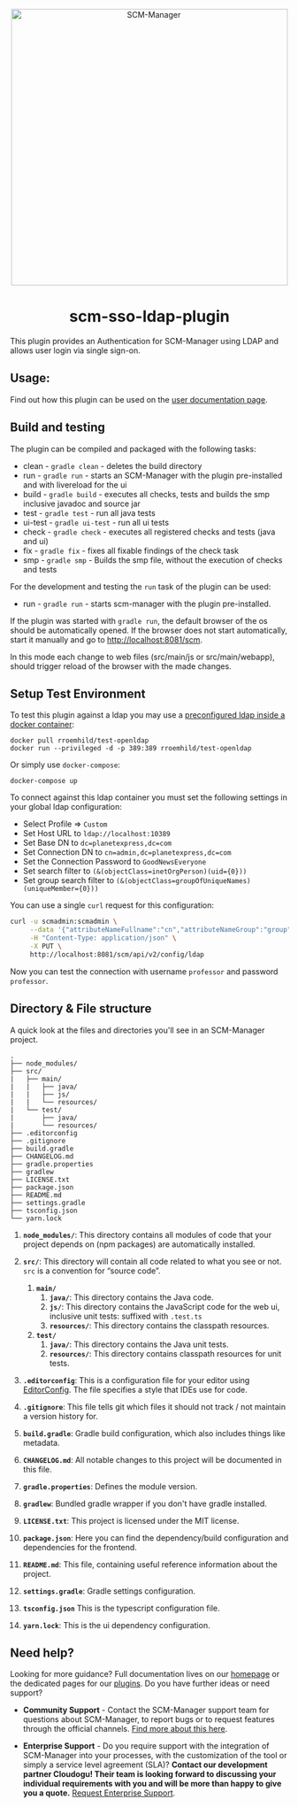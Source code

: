 <p align="center">
  <a href="https://www.scm-manager.org/">
    <img alt="SCM-Manager" src="https://download.scm-manager.org/images/logo/scm-manager_logo.png" width="500" />
  </a>
</p>
<h1 align="center">
  scm-sso-ldap-plugin
</h1>

This plugin provides an Authentication for SCM-Manager using LDAP and allows user login via single sign-on.

## Usage:

Find out how this plugin can be used on the [user documentation page](https://scm-manager.org/plugins/scm-ldap-plugin/docs).

## Build and testing

The plugin can be compiled and packaged with the following tasks:

* clean - `gradle clean` - deletes the build directory
* run - `gradle run` - starts an SCM-Manager with the plugin pre-installed and with livereload for the ui
* build - `gradle build` - executes all checks, tests and builds the smp inclusive javadoc and source jar
* test - `gradle test` - run all java tests
* ui-test - `gradle ui-test` - run all ui tests
* check - `gradle check` - executes all registered checks and tests (java and ui)
* fix - `gradle fix` - fixes all fixable findings of the check task
* smp - `gradle smp` - Builds the smp file, without the execution of checks and tests

For the development and testing the `run` task of the plugin can be used:

* run - `gradle run` - starts scm-manager with the plugin pre-installed.

If the plugin was started with `gradle run`, the default browser of the os should be automatically opened.
If the browser does not start automatically, start it manually and go to [http://localhost:8081/scm](http://localhost:8081/scm).

In this mode each change to web files (src/main/js or src/main/webapp), should trigger reload of the browser with the made changes.

## Setup Test Environment

To test this plugin against a ldap you may use a [preconfigured ldap inside a docker container](https://github.com/rroemhild/docker-test-openldap):
```
docker pull rroemhild/test-openldap
docker run --privileged -d -p 389:389 rroemhild/test-openldap
```

Or simply use `docker-compose`:
```
docker-compose up
```

To connect against this ldap container you must set the following settings in your global ldap configuration:
* Select Profile => `Custom`
* Set Host URL to `ldap://localhost:10389`
* Set Base DN to `dc=planetexpress,dc=com`
* Set Connection DN to `cn=admin,dc=planetexpress,dc=com`
* Set the Connection Password to `GoodNewsEveryone`
* Set search filter to `(&(objectClass=inetOrgPerson)(uid={0}))`
* Set group search filter to `(&(objectClass=groupOfUniqueNames)(uniqueMember={0}))`

You can use a single `curl` request for this configuration:

```bash
curl -u scmadmin:scmadmin \
     --data '{"attributeNameFullname":"cn","attributeNameGroup":"group","attributeNameId":"uid","attributeNameMail":"mail","baseDn":"dc=planetexpress,dc=com","connectionDn":"cn=admin,dc=planetexpress,dc=com","connectionPassword":"__DUMMY__","hostUrl":"ldap://localhost:389","profile":"Custom","referralStrategy":"FOLLOW","searchFilter":"(&(objectClass=inetOrgPerson)(uid={0}))","searchFilterGroup":"(&(objectClass=groupOfUniqueNames)(uniqueMember={0}))","searchFilterNestedGroup":"(&(objectClass=groupOfUniqueNames)(uniqueMember={0}))","searchScope":"one","unitGroup":"ou=Groups","unitPeople":"ou=People","enabled":true,"enableStartTls":false,"enableNestedADGroups":false,"enableNestedGroups":false,"activeFields":[],"showTestDialog":false}' \
     -H "Content-Type: application/json" \
     -X PUT \
     http://localhost:8081/scm/api/v2/config/ldap
```

Now you can test the connection with username `professor` and password `professor`.

## Directory & File structure

A quick look at the files and directories you'll see in an SCM-Manager project.

    .
    ├── node_modules/
    ├── src/
    |   ├── main/
    |   |   ├── java/
    |   |   ├── js/
    |   |   └── resources/
    |   └── test/
    |       ├── java/
    |       └── resources/
    ├── .editorconfig
    ├── .gitignore
    ├── build.gradle
    ├── CHANGELOG.md
    ├── gradle.properties
    ├── gradlew
    ├── LICENSE.txt
    ├── package.json
    ├── README.md
    ├── settings.gradle
    ├── tsconfig.json
    └── yarn.lock

1.  **`node_modules/`**: This directory contains all modules of code that your project depends on (npm packages) are automatically installed.

2.  **`src/`**: This directory will contain all code related to what you see or not. `src` is a convention for “source code”.
    1. **`main/`**
        1. **`java/`**: This directory contains the Java code.
        2. **`js/`**: This directory contains the JavaScript code for the web ui, inclusive unit tests: suffixed with `.test.ts`
        3. **`resources/`**: This directory contains the classpath resources.
    2. **`test/`**
        1. **`java/`**: This directory contains the Java unit tests.
        2. **`resources/`**: This directory contains classpath resources for unit tests.

3.  **`.editorconfig`**: This is a configuration file for your editor using [EditorConfig](https://editorconfig.org/). The file specifies a style that IDEs use for code.

4.  **`.gitignore`**: This file tells git which files it should not track / not maintain a version history for.

5.  **`build.gradle`**: Gradle build configuration, which also includes things like metadata.

6.  **`CHANGELOG.md`**: All notable changes to this project will be documented in this file.

7.  **`gradle.properties`**: Defines the module version.

8.  **`gradlew`**: Bundled gradle wrapper if you don't have gradle installed.

9.  **`LICENSE.txt`**: This project is licensed under the MIT license.

10.  **`package.json`**: Here you can find the dependency/build configuration and dependencies for the frontend.

11.  **`README.md`**: This file, containing useful reference information about the project.

12.  **`settings.gradle`**: Gradle settings configuration.

13. **`tsconfig.json`** This is the typescript configuration file.

14. **`yarn.lock`**: This is the ui dependency configuration.

## Need help?

Looking for more guidance? Full documentation lives on our [homepage](https://www.scm-manager.org/docs/) or the dedicated pages for our [plugins](https://www.scm-manager.org/plugins/). Do you have further ideas or need support?

- **Community Support** - Contact the SCM-Manager support team for questions about SCM-Manager, to report bugs or to request features through the official channels. [Find more about this here](https://www.scm-manager.org/support/).

- **Enterprise Support** - Do you require support with the integration of SCM-Manager into your processes, with the customization of the tool or simply a service level agreement (SLA)? **Contact our development partner Cloudogu! Their team is looking forward to discussing your individual requirements with you and will be more than happy to give you a quote.** [Request Enterprise Support](https://cloudogu.com/en/scm-manager-enterprise/).
